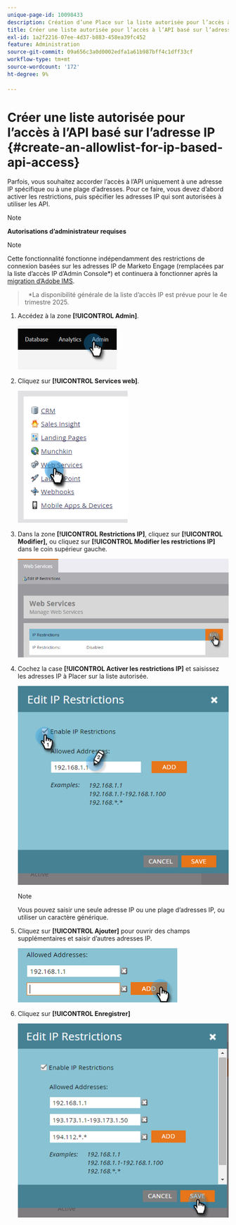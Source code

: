```yaml
---
unique-page-id: 10098433
description: Création d’une Place sur la liste autorisée pour l’accès à l’API basée sur IP - Documents Marketo - Documentation du produit
title: Créer une liste autorisée pour l’accès à l’API basé sur l’adresse IP
exl-id: 1a2f2216-07ee-4d37-b883-458ea39fc452
feature: Administration
source-git-commit: 09a656c3a0d0002edfa1a61b987bff4c1dff33cf
workflow-type: tm+mt
source-wordcount: '172'
ht-degree: 9%

---
```


# Créer une liste autorisée pour l’accès à l’API basé sur l’adresse IP {#create-an-allowlist-for-ip-based-api-access}

Parfois, vous souhaitez accorder l’accès à l’API uniquement à une adresse IP spécifique ou à une plage d’adresses. Pour ce faire, vous devez d’abord activer les restrictions, puis spécifier les adresses IP qui sont autorisées à utiliser les API.

>[!NOTE]
>
>**Autorisations d’administrateur requises**

>[!NOTE]
>
>Cette fonctionnalité fonctionne indépendamment des restrictions de connexion basées sur les adresses IP de Marketo Engage (remplacées par la liste d’accès IP d’Admin Console*) et continuera à fonctionner après la [ migration d’Adobe IMS](/help/marketo/product-docs/administration/marketo-with-adobe-identity/adobe-identity-management-overview.md).
>> 
>>&#42;La disponibilité générale de la liste d’accès IP est prévue pour le 4e trimestre 2025.

1. Accédez à la zone **[!UICONTROL Admin]**.

   ![](assets/create-an-allowlist-for-ip-based-api-access-1.png)

1. Cliquez sur **[!UICONTROL Services web]**.

   ![](assets/create-an-allowlist-for-ip-based-api-access-2.png)

1. Dans la zone **[!UICONTROL Restrictions IP]**, cliquez sur **[!UICONTROL Modifier],** ou cliquez sur **[!UICONTROL Modifier les restrictions IP]** dans le coin supérieur gauche.

   ![](assets/create-an-allowlist-for-ip-based-api-access-3.png)

1. Cochez la case **[!UICONTROL Activer les restrictions IP]** et saisissez les adresses IP à Placer sur la liste autorisée.

   ![](assets/create-an-allowlist-for-ip-based-api-access-4.png)

   >[!NOTE]
   >
   >Vous pouvez saisir une seule adresse IP ou une plage d’adresses IP, ou utiliser un caractère générique.

1. Cliquez sur **[!UICONTROL Ajouter]** pour ouvrir des champs supplémentaires et saisir d’autres adresses IP.

   ![](assets/create-an-allowlist-for-ip-based-api-access-5.png)

1. Cliquez sur **[!UICONTROL Enregistrer]**

   ![](assets/create-an-allowlist-for-ip-based-api-access-6.png)
